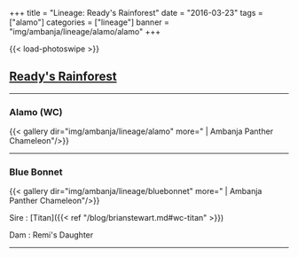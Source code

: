 +++
title = "Lineage: Ready's Rainforest"
date = "2016-03-23"
tags = ["alamo"]
categories = ["lineage"]
banner = "img/ambanja/lineage/alamo/alamo"
+++

{{< load-photoswipe >}}

## [Ready's Rainforest](https://readysrainforest.com/)

---
### Alamo (WC)

{{< gallery dir="img/ambanja/lineage/alamo" more=" | Ambanja Panther Chameleon"/>}}

---

### Blue Bonnet

{{< gallery dir="img/ambanja/lineage/bluebonnet" more=" | Ambanja Panther Chameleon"/>}}

Sire
: [Titan]({{< ref "/blog/brianstewart.md#wc-titan" >}})

Dam
: Remi's Daughter

---


